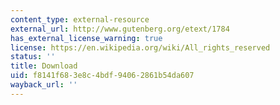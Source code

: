 ```yaml
---
content_type: external-resource
external_url: http://www.gutenberg.org/etext/1784
has_external_license_warning: true
license: https://en.wikipedia.org/wiki/All_rights_reserved
status: ''
title: Download
uid: f8141f68-3e8c-4bdf-9406-2861b54da607
wayback_url: ''
---
```

